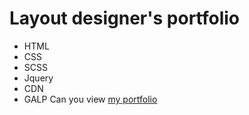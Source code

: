 # Layout designer's portfolio
- HTML
- CSS
- SCSS
- Jquery
- CDN
- GALP
Can you view [my portfolio](https://stepanovavtoplus.github.io/portfolio/)
